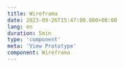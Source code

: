 ```yaml
---
title: Wireframa
date: 2023-09-26T15:47:00.000+08:00
lang: en
duration: 5min
type: 'component'
meta: 'View Prototype'
component: Wireframa
---
```


<Title />

<Wireframa />

<br />
